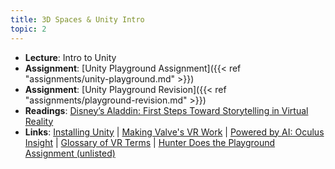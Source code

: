 ```yaml
---
title: 3D Spaces & Unity Intro
topic: 2
---
```

- **Lecture**: Intro to Unity
- **Assignment**: [Unity Playground Assignment]({{< ref "assignments/unity-playground.md" >}})
- **Assignment**: [Unity Playground Revision]({{< ref "assignments/playground-revision.md" >}})
- **Readings**: [Disney’s Aladdin: First Steps Toward Storytelling in Virtual Reality](https://dl.acm.org/doi/pdf/10.1145/237170.237257)
- **Links**: [Installing Unity](https://guidebook.hdyar.com/unity-starting/setup/installing-unity/) | [Making Valve's VR Work](https://www.youtube.com/watch?v=75ZytcYANTA) | [Powered by AI: Oculus Insight](https://ai.facebook.com/blog/powered-by-ai-oculus-insight/) | [Glossary of VR Terms](https://impr.hdyar.com/glossary/index.html) |  [Hunter Does the Playground Assignment (unlisted)](https://youtu.be/TTPpxI2c45E)

